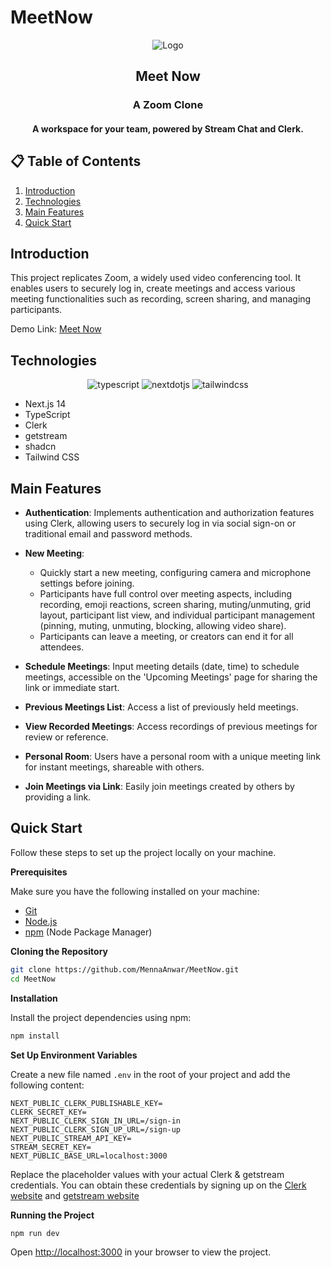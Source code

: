 # MeetNow


<div align="center">

![Logo](https://github.com/MennaAnwar/MeetNow/assets/79084467/21137323-1760-43b1-abee-52b37538d541)

  <h2 align="center">Meet Now</h2>



  <h3 align="center">A Zoom Clone</h3>
  <h4 align="center"> A workspace for your team, powered by Stream Chat and Clerk.</h4>


</div>

## 📋 <a name="table">Table of Contents</a>

1.  [Introduction](#introduction)
2.  [Technologies](#Technologies)
3.  [Main Features](#main-features)
4.  [Quick Start](#quick-start)


## <a name="introduction">Introduction</a>

This project replicates Zoom, a widely used video conferencing tool. It enables users to securely log in, create meetings and access various meeting functionalities such as recording, screen sharing, and managing participants.


Demo Link: [Meet Now](https://meet-now-ruby.vercel.app/sign-in?redirect_url=https%3A%2F%2Fmeet-now-ruby.vercel.app%2F)



## <a name="Technologies">Technologies</a>

  <div align="center">
    <img src="https://img.shields.io/badge/-TypeScript-black?style=for-the-badge&logoColor=white&logo=typescript&color=3178C6" alt="typescript" />
    <img src="https://img.shields.io/badge/-Next_JS-black?style=for-the-badge&logoColor=white&logo=nextdotjs&color=000000" alt="nextdotjs" />
    <img src="https://img.shields.io/badge/-Tailwind_CSS-black?style=for-the-badge&logoColor=white&logo=tailwindcss&color=06B6D4" alt="tailwindcss" />
  </div>

- Next.js 14
- TypeScript
- Clerk
- getstream
- shadcn
- Tailwind CSS

## <a name="main-features">Main Features</a>


* **Authentication**: Implements authentication and authorization features using Clerk, allowing users to securely log in via social sign-on or traditional email and password methods.

* **New Meeting**:
  * Quickly start a new meeting, configuring camera and microphone settings before joining.
  * Participants have full control over meeting aspects, including recording, emoji reactions, screen sharing, muting/unmuting, grid layout, participant list view, and individual participant management (pinning, muting, unmuting, blocking, allowing video share).
  * Participants can leave a meeting, or creators can end it for all attendees.

* **Schedule Meetings**: Input meeting details (date, time) to schedule meetings, accessible on the 'Upcoming Meetings' page for sharing the link or immediate start.

* **Previous Meetings List**: Access a list of previously held meetings.

* **View Recorded Meetings**: Access recordings of previous meetings for review or reference.

* **Personal Room**: Users have a personal room with a unique meeting link for instant meetings, shareable with others.

* **Join Meetings via Link**: Easily join meetings created by others by providing a link.

## <a name="quick-start">Quick Start</a>

Follow these steps to set up the project locally on your machine.

**Prerequisites**

Make sure you have the following installed on your machine:

- [Git](https://git-scm.com/)
- [Node.js](https://nodejs.org/en)
- [npm](https://www.npmjs.com/) (Node Package Manager)

**Cloning the Repository**

```bash
git clone https://github.com/MennaAnwar/MeetNow.git
cd MeetNow
```

**Installation**

Install the project dependencies using npm:

```bash
npm install
```

**Set Up Environment Variables**

Create a new file named `.env` in the root of your project and add the following content:

```env
NEXT_PUBLIC_CLERK_PUBLISHABLE_KEY=
CLERK_SECRET_KEY=
NEXT_PUBLIC_CLERK_SIGN_IN_URL=/sign-in
NEXT_PUBLIC_CLERK_SIGN_UP_URL=/sign-up
NEXT_PUBLIC_STREAM_API_KEY=
STREAM_SECRET_KEY=
NEXT_PUBLIC_BASE_URL=localhost:3000
```

Replace the placeholder values with your actual Clerk & getstream credentials. You can obtain these credentials by signing up on the [Clerk website](https://clerk.com/) and [getstream website](https://getstream.io/)

**Running the Project**

```bash
npm run dev
```

Open [http://localhost:3000](http://localhost:3000) in your browser to view the project.

